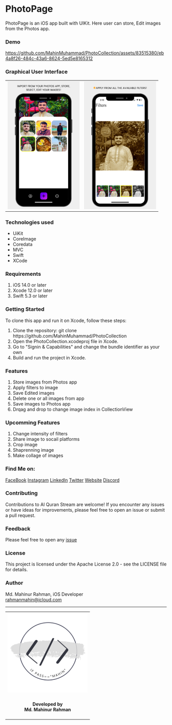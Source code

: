 <!-- Copyright 2023 Md. Mahinur Rahman-->
<!---->
<!-- Licensed under the Apache License, Version 2.0 (the "License");-->
<!-- you may not use this file except in compliance with the License.-->
<!-- You may obtain a copy of the License at-->
<!---->
<!--     http://www.apache.org/licenses/LICENSE-2.0-->
<!---->
<!-- Unless required by applicable law or agreed to in writing, software-->
<!-- distributed under the License is distributed on an "AS IS" BASIS,-->
<!-- WITHOUT WARRANTIES OR CONDITIONS OF ANY KIND, either express or implied.-->
<!-- See the License for the specific language governing permissions and-->
<!-- limitations under the License.-->

<h1>PhotoPage</h1>
  PhotoPage is an iOS app built with UIKit. Here user can store, Edit images from the Photos app.

<h3>Demo</h3>


https://github.com/MahinMuhammad/PhotoCollection/assets/83515380/eb4a8f26-484c-43a6-8624-5ed5e8165312


<h3>Graphical User Interface</h3>
  <table style="border:none">
    <tr>
        <td><img src="Documentation/SS1.png" height="400"></td>
        <td><img src="Documentation/SS2.png" height="400"></td>
     </tr>
  </table>

  <h3>Technologies used</h3>
  <ul>
    <li>UiKit</li>
    <li>CoreImage</li>
    <li>Coredata</li>
    <li>MVC</li>
    <li>Swift</li>
    <li>XCode</li>
  </ul>
  
  <h3>Requirements</h3>
    <ol>
        <li>iOS 14.0 or later</li>
        <li>Xcode 12.0 or later</li>
        <li>Swift 5.3 or later</li>
    </ol>

<h3>Getting Started</h3>
  To clone this app and run it on Xcode, follow these steps:

<ol>
    <li>Clone the repository: git clone https://github.com/MahinMuhammad/PhotoCollection</li>
    <li>Open the PhotoCollection.xcodeproj file in Xcode.</li>
    <li>Go to "Signin & Capabilities" and change the bundle identifier as your own</li>
    <li>Build and run the project in Xcode.</li>
</ol> 
  
<h3>Features</h3>
<ol>
  <li>Store images from Photos app</li>
  <li>Apply filters to image</li>
  <li>Save Edited images</li>
  <li>Delete one or all images from app</li>
  <li>Save images to Photos app</li>
  <li>Drqag and drop to change image index in CollectionView</li>
</ol>  

<h3>Upcomming Features</h3>
<ol>
  <li>Change intensity of filters</li>
  <li>Share image to socail platforms</li>
  <li>Crop image</li>
  <li>Shaprenning image</li>
  <li>Make collage of images</li>
</ol>  
    
### Find Me on:
[FaceBook](https://web.facebook.com/mahin5muhammad)
[Instagram](https://www.instagram.com/mahin5muhammad/)
[LinkedIn](https://www.linkedin.com/in/rahmanmahin/)
[Twitter](https://twitter.com/ImMahin)
[Website](https://mahinmuhammad.github.io/view/home.html)
[Discord](http://discordapp.com/users/Ghost_Friday#2625)

### Contributing
Contributions to Al Quran Stream are welcome! If you encounter any issues or have ideas for improvements, 
please feel free to open an issue or submit a pull request.

### Feedback
Please feel free to open any [issue](https://github.com/MahinMuhammad/PhotoCollection/issues)
  
<h3>License</h3>
  This project is licensed under the Apache License 2.0 - see the LICENSE file for details.

### Author
Md. Mahinur Rahman, iOS Developer <br>
rahmanmahin@icloud.com

<hr>
<table style="border:none">
  <tr>  
    <td align="center"><img src="Documentation/mahinsLogo.png" height="250" width="250"></h4></td>
  </tr>
  <tr>  
    <td align="center"><h4>Developed by <br> Md. Mahinur Rahman</h4></td>
  </tr>
</table>
